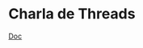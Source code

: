 # Charla de Threads

<YouTube v="G8PD6wauMeY"/>

[Doc](http://4.bp.blogspot.com/-Ygdy0xRqac0/ViZtvl_0SyI/AAAAAAAACwk/XhuS1aFjCV8/s1600/docJ.jpg)

<!-- Era joda, no hay ningún Doc (por eso el título dice **Charla** de Threads, bruh) -->
